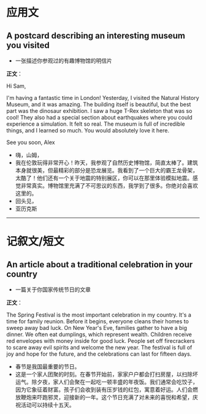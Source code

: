 # 应用文

## A postcard describing an interesting museum you visited
- 一张描述你参观过的有趣博物馆的明信片

**正文**：

Hi Sam,

I'm having a fantastic time in London! Yesterday, I visited the Natural History Museum, and it was amazing. The building itself is beautiful, but the best part was the dinosaur exhibition. I saw a huge T-Rex skeleton that was so cool! They also had a special section about earthquakes where you could experience a simulation. It felt so real. The museum is full of incredible things, and I learned so much. You would absolutely love it here.

See you soon,
Alex

- 嗨，山姆，
- 我在伦敦玩得非常开心！昨天，我参观了自然历史博物馆，简直太棒了。建筑本身就很美，但最精彩的部分是恐龙展览。我看到了一个巨大的霸王龙骨架，太酷了！他们还有一个关于地震的特别展区，你可以在那里体验模拟地震。感觉非常真实。博物馆里充满了不可思议的东西，我学到了很多。你绝对会喜欢这里的。
- 回头见，
- 亚历克斯

---

# 记叙文/短文

## An article about a traditional celebration in your country
- 一篇关于你国家传统节日的文章

**正文**：

The Spring Festival is the most important celebration in my country. It's a time for family reunion. Before it begins, everyone cleans their homes to sweep away bad luck. On New Year's Eve, families gather to have a big dinner. We often eat dumplings, which represent wealth. Children receive red envelopes with money inside for good luck. People set off firecrackers to scare away evil spirits and welcome the new year. The festival is full of joy and hope for the future, and the celebrations can last for fifteen days.

- 春节是我国最重要的节日。
- 这是一个家人团聚的时刻。在春节开始前，家家户户都会打扫房屋，以扫除坏运气。除夕夜，家人们会聚在一起吃一顿丰盛的年夜饭。我们通常会吃饺子，因为它象征着财富。孩子们会收到装有压岁钱的红包，寓意着好运。人们会燃放鞭炮来吓跑邪灵，迎接新的一年。这个节日充满了对未来的喜悦和希望，庆祝活动可以持续十五天。

